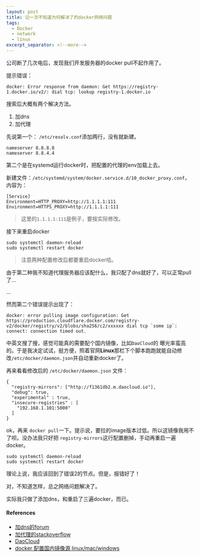 ```yaml
---
layout: post
title: 记一次不知道为何解决了的docker网络问题
tags:
  - Docker
  - network
  - linux
excerpt_separator: <!--more-->
---
```


公司断了几次电后，发现我们开发服务器的docker pull不起作用了。

提示错误：

```
docker: Error response from daemon: Get https://registry-1.docker.io/v2/: dial tcp: lookup registry-1.docker.io
```

搜索后大概有两个解决方法。
1. 加dns
2. 加代理

先说第一个：
`/etc/resolv.conf`添加两行，没有就新建。

```
nameserver 8.8.8.8
nameserver 8.8.4.4
```

第二个是在systemd运行docker时，把配置的代理的env加载上去。
<!--more-->
新建文件：`/etc/systemd/system/docker.service.d/10_docker_proxy.conf`， 内容为：
```
[Service]
Environment=HTTP_PROXY=http://1.1.1.1:111
Environment=HTTPS_PROXY=http://1.1.1.1:111
```
>这里的`1.1.1.1:111`是例子，要按实际修改。

接下来重启docker

```
sudo systemctl daemon-reload
sudo systemctl restart docker
```

>注意两种配置修改后都要重启docker哈。

由于第二种我不知道代理服务器应该配什么，我只配了dns就好了，可以正常pull了...

...

然而第二个错误提示出现了：

```
docker: error pulling image configuration: Get https://production.cloudflare.docker.com/registry-v2/docker/registry/v2/blobs/sha256/c2/xxxxxx dial tcp `some ip`: connect: connection timed out.
```

中英文搜了搜，感觉可能真的需要配个国内镜像，比如`DaoCloud`的
曝光率蛮高的。于是我决定试试，挺方便，照着官网**Linux**那栏下个脚本跑跑就能自动修改`/etc/docker/daemon.json`并自动重新docker了。

再来看看修改后的 `/etc/docker/daemon.json` 文件：

```
{
  "registry-mirrors": ["http://f1361db2.m.daocloud.io"],
  "debug": true,
  "experimental" : true,
  "insecure-registries" : [
    "192.168.1.101:5000"
  ]
}
```

ok，再来 `docker pull`一下。提示说，要拉的image版本过低。所以这镜像我用不了呗。没办法我只好把 `registry-mirrors`这行配置删掉，手动再重启一遍docker。

```
sudo systemctl daemon-reload
sudo systemctl restart docker
```

理论上说，我应该回到了错误2的节点。但是，报错好了！

对，不知道怎样，总之网络问题解决了。

实际我只做了添加dns，和重启了三遍docker，而已。


#### References
- [加dns的forum](https://forums.docker.com/t/error-response-from-daemon-get-https-registry-1-docker-io-v2/23741/18)
- [加代理的stackoverflow](https://stackoverflow.com/questions/46036152/lookup-registry-1-docker-io-no-such-host/46037636)
- [DaoCloud](https://www.daocloud.io/mirror)
- [docker 配置国内镜像源 linux/mac/windows](https://www.jianshu.com/p/9fce6e583669)